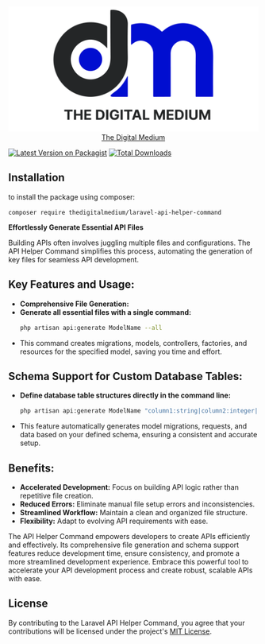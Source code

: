 <p align="center">
    <img src="thedigitalmedium.png">
    <a rel="dofollow" href="https://thedigitalmedium.com">The Digital Medium</a>
</p>

[![Latest Version on Packagist](https://img.shields.io/packagist/v/thedigitalmedium/laravel-api-helper-command.svg?style=flat-square)](https://packagist.org/packages/thedigitalmedium/laravel-api-helper-command)
[![Total Downloads](https://img.shields.io/packagist/dt/thedigitalmedium/laravel-api-helper-command.svg?style=flat-square)](https://packagist.org/packages/thedigitalmedium/laravel-api-helper-command)

## Installation
to install the package using composer:
```
composer require thedigitalmedium/laravel-api-helper-command
```

**Effortlessly Generate Essential API Files**

Building APIs often involves juggling multiple files and configurations. The API Helper Command simplifies this process, automating the generation of key files for seamless API development.

## Key Features and Usage:

- **Comprehensive File Generation:**
- **Generate all essential files with a single command:**
  ```bash
  php artisan api:generate ModelName --all
  ```
- This command creates migrations, models, controllers, factories, and resources for the specified model, saving you time and effort.

## Schema Support for Custom Database Tables:
- **Define database table structures directly in the command line:**
  ```bash
  php artisan api:generate ModelName "column1:string|column2:integer|column3:datetime"
  ```
- This feature automatically generates model migrations, requests, and data based on your defined schema, ensuring a consistent and accurate setup.

## Benefits:

- **Accelerated Development:** Focus on building API logic rather than repetitive file creation.
- **Reduced Errors:** Eliminate manual file setup errors and inconsistencies.
- **Streamlined Workflow:** Maintain a clean and organized file structure.
- **Flexibility:** Adapt to evolving API requirements with ease.


The API Helper Command empowers developers to create APIs efficiently and effectively. Its comprehensive file generation and schema support features reduce development time, ensure consistency, and promote a more streamlined development experience. Embrace this powerful tool to accelerate your API development process and create robust, scalable APIs with ease.

## License

By contributing to the Laravel API Helper Command, you agree that your contributions will be licensed under the project's [MIT License](LICENSE.md).
